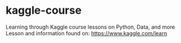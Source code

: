# kaggle-course
Learning through Kaggle course lessons on Python, Data, and more <br>
Lesson and information found on: https://www.kaggle.com/learn
